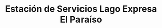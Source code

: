 ---
title: "Estación de Servicios Lago Expresa El Paraíso"
url: /caracas/estacion-de-servicios-lago-expresa-el-paraiso-av-jose-antonio-paez/
shop: Lebensmittel
---